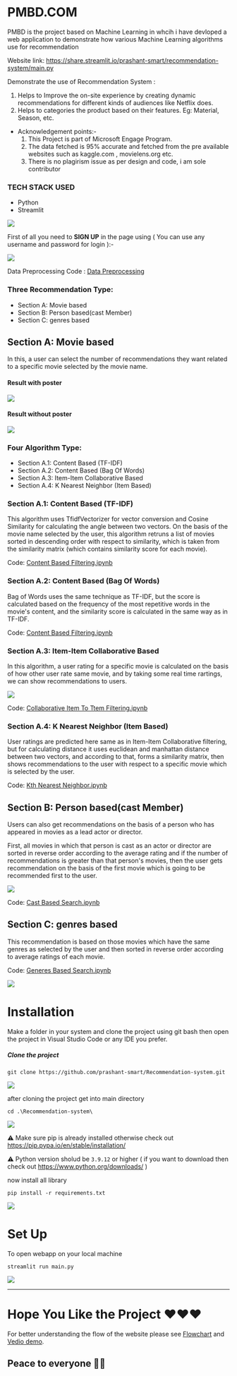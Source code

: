 # PMBD.COM
PMBD is the project based on Machine Learning in whcih i have devloped a web application to demonstrate how various Machine Learning algorithms use for recommendation

Website link: https://share.streamlit.io/prashant-smart/recommendation-system/main.py

Demonstrate the use of Recommendation System :
  1. Helps to Improve the on-site experience by creating dynamic recommendations for different kinds of audiences like Netflix does.
  2. Helps to categories the product based on their features. Eg: Material, Season, etc.

* Acknowledgement points:-
  1. This Project is part of Microsoft Engage Program.
  2. The data fetched is 95% accurate and fetched from the pre available websites such as kaggle.com , movielens.org etc.
  3. There is no plagirism issue as per design and code, i am sole contributor 

### TECH STACK USED
* Python
* Streamlit



<img src="./assets/images/homepage.png">


First of all you need to **SIGN UP** in the page using ( You can use any username and password for login ):- 
  
   <img src="./assets/images/sign_up_page.png">
   
  
  
Data Preprocessing Code : <a href="https://github.com/prashant-smart/recommendation-system-notebook/blob/main/data_preprocessing.ipynb">Data Preprocessing</a>
  
  
  


### Three Recommendation Type:
<ul>
  <li>Section A: Movie based</li>
  <li>Section B: Person based(cast Member)</li>
  <li>Section C: genres based</li>
</ul>

## Section A: Movie based

In this, a user can select the number of recommendations they want related to a specific movie selected by the movie name.

#### Result with poster

<img src="./assets/images/search_result.png">

#### Result without poster

<img src="./assets/images/with out poster result.png">



### Four Algorithm Type:
<ul>
  <li>Section A.1: Content Based (TF-IDF)</li>
  <li>Section A.2: Content Based (Bag Of Words)</li>
  <li>Section A.3: Item-Item Collaborative Based</li>
  <li>Section A.4: K Nearest Neighbor (Item Based)</li>
</ul>



### Section A.1: Content Based (TF-IDF)

This algorithm uses TfidfVectorizer for vector conversion and Cosine Similarity for calculating the angle between two vectors. On the basis of the movie name selected by the user, this algorithm retruns a list of movies sorted in descending order with respect to similarity, which is taken from the similarity matrix (which contains similarity score for each movie).

Code: <a href="https://github.com/prashant-smart/recommendation-system-notebook/blob/main/content_based_filtering.ipynb">Content Based Filtering.ipynb</a>

### Section A.2: Content Based (Bag Of Words)

Bag of Words uses the same technique as TF-IDF, but the score is calculated based on the frequency of the most repetitive words in the movie's content, and the similarity score is calculated in the same way as in TF-IDF.

Code: <a href="https://github.com/prashant-smart/recommendation-system-notebook/blob/main/content_based_filtering.ipynb">Content Based Filtering.ipynb</a>

### Section A.3: Item-Item Collaborative Based

In this algorithm, a user rating for a specific movie is calculated on the basis of how other user rate same movie, and by taking some real time rartings, we can show recommendations to users.

<img src="./assets/images/item-item collaborative filtering.png">

Code: <a href="https://github.com/prashant-smart/recommendation-system-notebook/blob/main/collaborative_item_to_item_filtering.ipynb">Collaborative Item To Ttem Filtering.ipynb</a>

### Section A.4: K Nearest Neighbor (Item Based)

User ratings are predicted here same as in Item-Item Collaborative filtering, but for calculating distance it uses euclidean and manhattan distance between two vectors, and according to that, forms a similarity matrix, then shows recommendations to the user with respect to a specific movie which is selected by the user.

Code: <a href="https://github.com/prashant-smart/recommendation-system-notebook/blob/main/knearestneighbor_algo.ipynb">Kth Nearest Neighbor.ipynb</a>



## Section B: Person based(cast Member)

Users can also get recommendations on the basis of a person who has appeared in movies as a lead actor or director.

First, all movies in which that person is cast as an actor or director are sorted in reverse order according to the average rating and if the number of recommendations is greater than that person's movies, then the user gets recommendation on the basis of the first movie which is going to be recommended first to the user.

<img src="./assets/images/person_based_filtering_homepage.png">


Code: <a href="https://github.com/prashant-smart/recommendation-system-notebook/blob/main/cast_based_serach_.ipynb">Cast Based Search.ipynb</a>


## Section C: genres based

This recommendation is based on those movies which have the same genres as selected by the user and then sorted in reverse order according to average ratings of each movie.

Code: <a href="https://github.com/prashant-smart/recommendation-system-notebook/blob/main/generes_based_search.ipynb">Generes Based Search.ipynb</a>

<img src="./assets/images/genres based filtering home page.png">

# Installation

 Make a folder in your system and clone the project using git bash then open the project in Visual Studio Code or any IDE you prefer.

##### Clone the project 
  ```
  git clone https://github.com/prashant-smart/Recommendation-system.git

  ```

  <img src="./assets/images/clone_statment.png">

after cloning the project get into main directory

  `cd .\Recommendation-system\`

  <img src="./assets/images/main_directory.png">


 ⚠️ Make sure pip is already installed otherwise check out https://pip.pypa.io/en/stable/installation/
  
 ⚠️ Python version sholud be `3.9.12` or higher ( if you want to download then check out https://www.python.org/downloads/ )
  
  
now install all library

`pip install -r requirements.txt`

<img src="./assets/images/Requirements_txt.png">



# Set Up

To open webapp on your local machine

`streamlit run main.py`

<img src="./assets/images/streamlit_run_command.png">

--------------------
# Hope You Like the Project ❤️❤️❤️

For better understanding the flow of the website please see [Flowchart](https://drive.google.com/file/d/1VDK0ZGzALv0cebdnnJ4xfWNLSh9gg1jR/view) and [Vedio demo](https://www.youtube.com/watch?v=lapsqCrSwCo).


## Peace to everyone 🙏🏻

